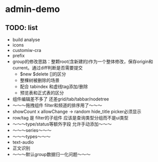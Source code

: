 # admin-demo

## TODO: list
- build analyse
- icons
- customiw-cra
- prefix
- group的修改思路：整颗root(含新建的)作为一个整体修改，保存origin和current。通过diff判断是否需要提交
  - $new $delete []的区分
  - 整棵树被删除的场景
  - 配合 tabindex 和虚线tag添加/删除
  - 预览表和正式表的区分
- 组件编辑差不多了 还差grid/tab/tabbar/nodetree
- ～～～拖拽组件 filter和频道的排序用了～～～
- showCount x allowChange -> random hide_title picker必须显示
- row/tag 是 filter的子组件 应该是查询类型分组而不是ui类型
- ～～～type/status等额外字段 允许手动添加～～～
- ～～～series～～～
- ～～～types～～～
- text-audio
- 正文识别
- ～～～默认group数据归一化问题～～～